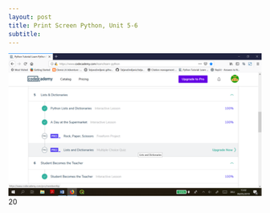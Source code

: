 ```yaml
---
layout: post
title: Print Screen Python, Unit 5-6
subtitle: 
---
```



![mapping](https://github.com/TatjanaSmiljanic/tatjanasmiljanic.github.io/blob/master/img/finished6.png)20
